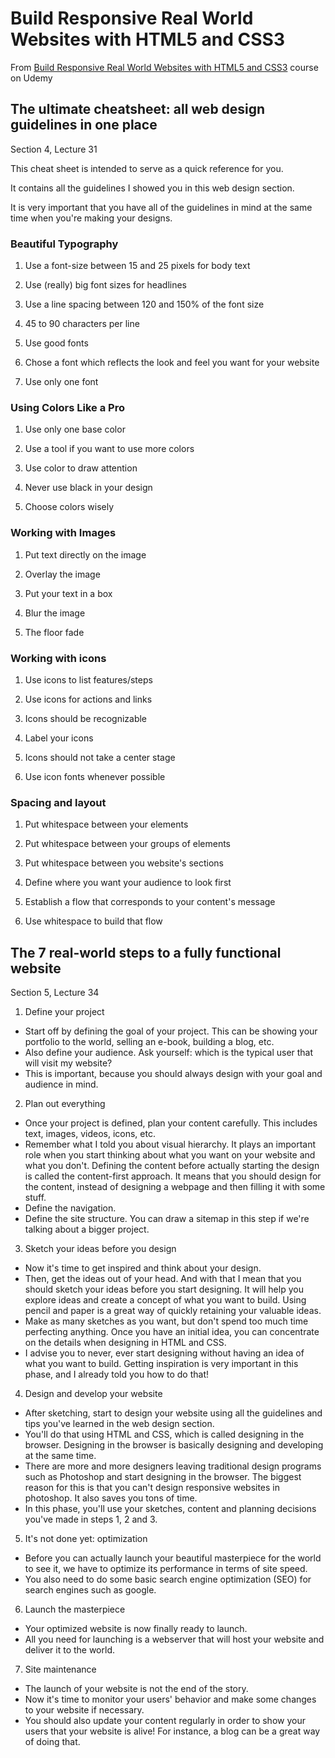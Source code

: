 # Build Responsive Real World Websites with HTML5 and CSS3

From [Build Responsive Real World Websites with HTML5 and CSS3](https://www.udemy.com/design-and-develop-a-killer-website-with-html5-and-css3/) course on Udemy

## The ultimate cheatsheet: all web design guidelines in one place

Section 4, Lecture 31

This cheat sheet is intended to serve as a quick reference for you.

It contains all the guidelines I showed you in this web design section.

It is very important that you have all of the guidelines in mind at the same time when you're making your designs.


### Beautiful Typography

1. Use a font-size between 15 and 25 pixels for body text

2. Use (really) big font sizes for headlines

3. Use a line spacing between 120 and 150% of the font size

4. 45 to 90 characters per line

5. Use good fonts

6. Chose a font which reflects the look and feel you want for your website

7. Use only one font



### Using Colors Like a Pro

1. Use only one base color

2. Use a tool if you want to use more colors

3. Use color to draw attention

4. Never use black in your design

5. Choose colors wisely



### Working with Images

1. Put text directly on the image

2. Overlay the image

3. Put your text in a box

4. Blur the image

5. The floor fade



### Working with icons

1. Use icons to list features/steps

2. Use icons for actions and links

3. Icons should be recognizable

4. Label your icons

5. Icons should not take a center stage

6. Use icon fonts whenever possible



### Spacing and layout

1. Put whitespace between your elements

2. Put whitespace between your groups of elements

3. Put whitespace between you website's sections

4. Define where you want your audience to look first

5. Establish a flow that corresponds to your content's message

6. Use whitespace to build that flow


## The 7 real-world steps to a fully functional website

Section 5, Lecture 34

1. Define your project
  - Start off by defining the goal of your project. This can be showing your portfolio to the world, selling an e-book, building a blog, etc.
  - Also define your audience. Ask yourself: which is the typical user that will visit my website?
  - This is important, because you should always design with your goal and audience in mind.

2. Plan out everything

  - Once your project is defined, plan your content carefully. This includes text, images, videos, icons, etc.
  - Remember what I told you about visual hierarchy. It plays an important role when you start thinking about what you want on your website and what you don't. Defining the content before actually starting the design is called the content-first approach. It means that you should design for the content, instead of designing a webpage and then filling it with some stuff.
  - Define the navigation.
  - Define the site structure. You can draw a sitemap in this step if we're talking about a bigger project.

3. Sketch your ideas before you design

  - Now it's time to get inspired and think about your design.
  - Then, get the ideas out of your head. And with that I mean that you should sketch your ideas before you start designing. It will help you explore ideas and create a concept of what you want to build. Using pencil and paper is a great way of quickly retaining your valuable ideas.
  - Make as many sketches as you want, but don't spend too much time perfecting anything. Once you have an initial idea, you can concentrate on the details when designing in HTML and CSS.
  - I advise you to never, ever start designing without having an idea of what you want to build. Getting inspiration is very important in this phase, and I already told you how to do that!

4. Design and develop your website

  - After sketching, start to design your website using all the guidelines and tips you've learned in the web design section.
  - You'll do that using HTML and CSS, which is called designing in the browser. Designing in the browser is basically designing and developing at the same time.
  - There are more and more designers leaving traditional design programs such as Photoshop and start designing in the browser. The biggest reason for this is that you can't design responsive websites in photoshop. It also saves you tons of time.
  - In this phase, you'll use your sketches, content and planning decisions you've made in steps 1, 2 and 3.

5. It's not done yet: optimization

  - Before you can actually launch your beautiful masterpiece for the world to see it, we have to optimize its performance in terms of site speed.
  - You also need to do some basic search engine optimization (SEO) for search engines such as google.

6. Launch the masterpiece

  - Your optimized website is now finally ready to launch.
  - All you need for launching is a webserver that will host your website and deliver it to the world.

7. Site maintenance

  - The launch of your website is not the end of the story.
  - Now it's time to monitor your users' behavior and make some changes to your website if necessary.
  - You should also update your content regularly in order to show your users that your website is alive! For instance, a blog can be a great way of doing that.
